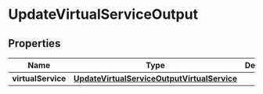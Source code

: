 

# UpdateVirtualServiceOutput

<zonbook></zonbook><xhtml></xhtml>

## Properties

| Name | Type | Description | Notes |
|------------ | ------------- | ------------- | -------------|
|**virtualService** | [**UpdateVirtualServiceOutputVirtualService**](UpdateVirtualServiceOutputVirtualService.md) |  |  |



